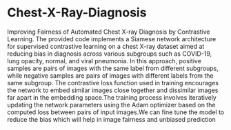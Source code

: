 # Chest-X-Ray-Diagnosis
Improving Fairness of Automated Chest X-ray Diagnosis by Contrastive Learning. The provided code implements a Siamese network architecture for supervised contrastive learning on a chest X-ray dataset aimed at reducing bias in diagnosis across various subgroups such as COVID-19, lung opacity, normal, and viral pneumonia. In this approach, positive samples are pairs of images with the same label from different subgroups, while negative samples are pairs of images with different labels from the same subgroup. The contrastive loss function used in training encourages the network to embed similar images close together and dissimilar images far apart in the embedding space.The training process involves iteratively updating the network parameters using the Adam optimizer based on the computed loss between pairs of input images.We can fine tune the model to reduce the bias which will help in image fairness and unbiased prediction
